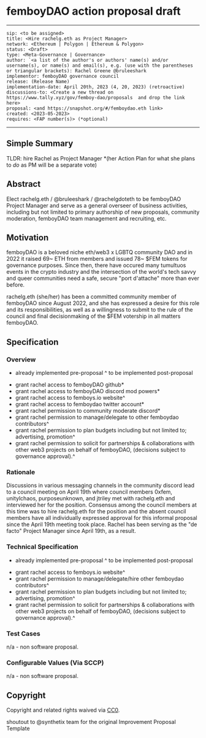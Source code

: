 # femboyDAO action proposal draft

---
```
sip: <to be assigned>
title: <Hire rachelg.eth as Project Manager>
network: <Ethereum | Polygon | Ethereum & Polygon>
status: <Draft>
type: <Meta-Governance | Governance>
author: `<a list of the author's or authors' name(s) and/or username(s), or name(s) and email(s), e.g. (use with the parentheses or triangular brackets): Rachel Greene @bruleeshark
implementor: femboyDAO governance council
release: (Release Name)
implementation-date: April 20th, 2023 (4, 20, 2023) (retroactive)
discussions-to: <Create a new thread on https://www.tally.xyz/gov/femboy-dao/proposals  and drop the link here>
proposal: <and https://snapshot.org/#/femboydao.eth link>
created: <2023-05-2023>
requires: <FAP number(s)> (*optional)
```
---

<!--You can leave these HTML comments in your merged FAP and delete the visible duplicate text guides, they will not appear and may be helpful to refer to if you edit it again. This is the suggested template for new FAPs. Note that an FAP number will be assigned by an editor. When opening a pull request to submit your FAP, please use an abbreviated title in the filename, `sip-draft_title_abbrev.md`. The title should be 44 characters or less.-->

## Simple Summary

<!--"If you can't explain it simply, you don't understand it well enough." Simply describe the outcome the proposed changes intends to achieve. This should be non-technical and accessible to a casual community member.-->

TLDR: hire Rachel as Project Manager 
*(her Action Plan for what she plans to *do* as PM will be a separate vote)

## Abstract

<!--A short (~200 word) description of the proposed change, the abstract should clearly describe the proposed change. This is what *will* be done if the FAP is implemented, not *why* it should be done or *how* it will be done. If the FAP proposes deploying a new contract, write, "we propose to deploy a new contract that will do x".-->

Elect rachelg.eth / @bruleeshark / @rachelgdoteth to be femboyDAO Project Manager and serve as a general overseer of business activities, including but not limited to primary authorship of new proposals, community moderation, femboyDAO team management and recruiting, etc.

## Motivation

<!--This is the problem statement. This is the *why* of the FAP. It should clearly explain *why* the current state of the protocol is inadequate.  It is critical that you explain *why* the change is needed, if the FAP proposes changing how something is calculated, you must address *why* the current calculation is innaccurate or wrong. This is not the place to describe how the FAP will address the issue!-->

femboyDAO is a beloved niche eth/web3 x LGBTQ community DAO and in 2022 it raised 69~ ETH from members and issued 78~ $FEM tokens for governance purposes. Since then, there have occured many tumultuos events in the crypto industry and the intersection of the world's tech savvy and queer communities need a safe, secure "port d'attache" more than ever before.

rachelg.eth (she/her) has been a committed community member of femboyDAO since August 2022, and she has expressed a desire for this role and its responsibilities, as well as a willingness to submit to the rule of the council and final decisionmaking of the $FEM votership in all matters femboyDAO.

## Specification

<!--The specification should describe the syntax and semantics of any new feature, there are five sections
1. Overview
2. Rationale
3. Technical Specification
4. Test Cases
5. Configurable Values
-->

### Overview

<!--This is a high level overview of *how* the FAP will solve the problem. The overview should clearly describe how the new feature will be implemented.-->

 * already implemented pre-proposal
 ^ to be implemented post-proposal

- grant rachel access to femboyDAO github*
- grant rachel access to femboyDAO discord mod powers*
- grant rachel access to femboys.io website^
- grant rachel access to femboydao twitter account*
- grant rachel permission to community moderate discord*
- grant rachel permission to manage/delegate to other femboydao contributors^
- grant rachel permission to plan budgets including but not limited to; advertising, promotion^
- grant rachel permission to solicit for partnerships & collaborations with other web3 projects on behalf of femboyDAO, (decisions subject to governance approval).^

### Rationale

<!--This is where you explain the reasoning behind how you propose to solve the problem. Why did you propose to implement the change in this way, what were the considerations and trade-offs. The rationale fleshes out what motivated the design and why particular design decisions were made. It should describe alternate designs that were considered and related work. The rationale may also provide evidence of consensus within the community, and should discuss important objections or concerns raised during discussion.-->

Discussions in various messaging channels in the community discord lead to a council meeting on April 19th where council members 0xfem, unitylchaos, purposeunknown, and jtriley met with rachelg.eth and interviewed her for the position. Consensus among the council members at this time was to hire rachelg.eth for the position and the absent council members have all individually expressed approval for this informal proposal since the April 19th meeting took place. Rachel has been serving as the "de facto" Project Manager since April 19th, as a result.

### Technical Specification

<!--The technical specification should outline the public Action Plan of the changes proposed.
Include technical documentation if necessary. -->

* already implemented pre-proposal
^ to be implemented post-proposal

- grant rachel access to femboys.io website^
- grant rachel permission to manage/delegate/hire other femboydao contributors^
- grant rachel permission to plan budgets including but not limited to; advertising, promotion^
- grant rachel permission to solicit for partnerships & collaborations with other web3 projects on behalf of femboyDAO, (decisions subject to governance approval).^

### Test Cases

<!--Test cases for an implementation are mandatory for FAPs but can be included with the implementation..-->

n/a - non software proposal.

### Configurable Values (Via SCCP)

<!--Please list all values configurable via SCCP under this implementation.-->

n/a - non software proposal.

## Copyright

Copyright and related rights waived via [CC0](https://creativecommons.org/publicdomain/zero/1.0/).

shoutout to @synthetix team for the original Improvement Proposal Template
